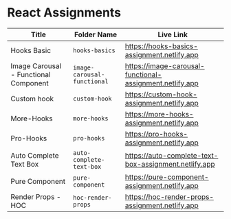 # React Assignments

| Title                                 | Folder Name                 | Live Link                                                |
| ------------------------------------- | --------------------------- | -------------------------------------------------------- |
| Hooks Basic                           | `hooks-basics`              | https://hooks-basics-assignment.netlify.app              |
| Image Carousal - Functional Component | `image-carousal-functional` | https://image-carousal-functional-assignment.netlify.app |
| Custom hook                           | `custom-hook`               | https://custom-hook-assignment.netlify.app               |
| More-Hooks                            | `more-hooks`                | https://more-hooks-assignment.netlify.app                |
| Pro-Hooks                             | `pro-hooks`                 | https://pro-hooks-assignment.netlify.app                 |
| Auto Complete Text Box                | `auto-complete-text-box`    | https://auto-complete-text-box-assignment.netlify.app    |
| Pure Component                        | `pure-component`            | https://pure-component-assignment.netlify.app            |
| Render Props - HOC                    | `hoc-render-props`          | https://hoc-render-props-assignment.netlify.app          |
